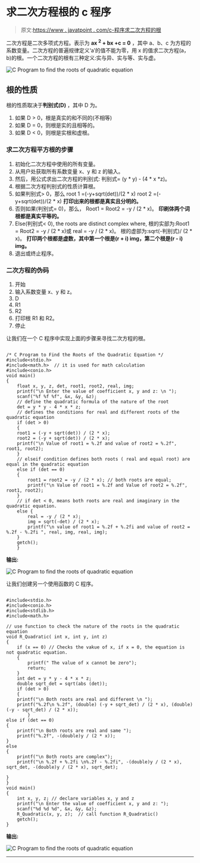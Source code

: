 # 求二次方程根的 c 程序

> 原文:[https://www . javatpoint . com/c-程序求二次方程的根](https://www.javatpoint.com/c-program-to-find-the-roots-of-quadratic-equation)

二次方程是二次多项式方程。表示为 **ax <sup>2</sup> + bx +c = 0** ，其中 a、b、c 为方程的系数变量。二次方程的普遍规律定义‘a’的值不能为零，用 x 的值求二次方程(a，b)的根。一个二次方程的根有三种定义:实与异、实与等、实与虚。

![C Program to find the roots of quadratic equation](../Images/4e5c50ae9cb17d7e9d56e052bed73fa5.png)

## 根的性质

根的性质取决于**判别式(D)** ，其中 D 为。

1.  如果 D > 0，根是真实的和不同的(不相等)
2.  如果 D = 0，则根是实的且相等的。
3.  如果 D < 0，则根是实根和虚根。

### 求二次方程平方根的步骤

1.  初始化二次方程中使用的所有变量。
2.  从用户处获取所有系数变量 x、y 和 z 的输入。
3.  然后，用公式求出二次方程的判别式:
    判别式= (y * y) - (4 * x *z)。
4.  根据二次方程判别式的性质计算根。
5.  如果判别式> 0，那么
    root 1 =(-y+sqrt(det))/(2 * x)
    root 2 =(-y+sqrt(det))/(2 * x)
    **打印出来的根都是真实且分明的。**
6.  否则如果(判别式= 0)，那么，
    Root1 = Root2 = -y / (2 * x)。
    **印刷体两个词根都是真实平等的。**
7.  Else(判别式< 0), the roots are distinct complex where,
    根的实部为:Root1 = Root2 = -y / (2 * x)或 real = -y / (2 * x)。
    根的虚部为:sqrt(-判别式)/ (2 * x)。
    **打印两个根都是虚数，其中第一个根是(r + i) img，第二个根是(r - i) img。**
8.  退出或终止程序。

### 二次方程的伪码

1.  开始
2.  输入系数变量 x、y 和 z。
3.  D
4.  R1
5.  R2
6.  打印根 R1 和 R2。
7.  停止

让我们在一个 C 程序中实现上面的步骤来寻找二次方程的根。

```

/* C Program to Find the Roots of the Quadratic Equation */
#include<stdio.h>
#include<math.h>  // it is used for math calculation
#include<conio.h>
void main()
{
	float x, y, z, det, root1, root2, real, img;
	printf("\n Enter the value of coefficient x, y and z: \n ");
	scanf("%f %f %f", &x, &y, &z);
	// define the quadratic formula of the nature of the root
	det = y * y - 4 * x * z;	
	// defines the conditions for real and different roots of the quadratic equation
	if (det > 0)
	{
	root1 = (-y + sqrt(det)) / (2 * x);
	root2 = (-y + sqrt(det)) / (2 * x);
	printf("\n Value of root1 = %.2f and value of root2 = %.2f", root1, root2);
	}
	// elseif condition defines both roots ( real and equal root) are equal in the quadratic equation
	else if (det == 0)
	{
		root1 = root2 = -y / (2 * x); // both roots are equal;
		printf("\n Value of root1 = %.2f and Value of root2 = %.2f", root1, root2);
	}
	// if det < 0, means both roots are real and imaginary in the quadratic equation.
	else {
		real = -y / (2 * x);
		img = sqrt(-det) / (2 * x);
		printf("\n value of root1 = %.2f + %.2fi and value of root2 = %.2f - %.2fi ", real, img, real, img);
	}
	getch();
	}

```

**输出:**

![C Program to find the roots of quadratic equation](../Images/089b0c29d5738d0adacdda6a25fb35d5.png)

让我们创建另一个使用函数的 C 程序。

```

#include<stdio.h>
#include<conio.h>
#include<stdlib.h>
#include<math.h>

// use function to check the nature of the roots in the quadratic equation
void R_Quadratic( int x, int y, int z)
{
	if (x == 0) // Checks the vakue of x, if x = 0, the equation is not quadratic equation.
	{
		printf(" The value of x cannot be zero");
		return;
	}
	int det = y * y - 4 * x * z;
	double sqrt_det = sqrt(abs (det));
	if (det > 0)
	{
	printf("\n Both roots are real and different \n ");
	printf("%.2f\n %.2f", (double) (-y + sqrt_det) / (2 * x), (double) (-y - sqrt_det) / (2 * x));
		}
else if (det == 0)
{
	printf("\n Both roots are real and same ");
	printf("%.2f", -(double)y / (2 * x));
}
else
{
	printf("\n Both roots are complex");
	printf("\n %.2f + %.2fi \n%.2f - %.2fi", -(double)y / (2 * x), sqrt_det, -(double)y / (2 * x), sqrt_det);

}
}
void main()
{
	int x, y, z; // declare variables x, y and z
	printf("\n Enter the value of coefficient x, y and z: ");
	scanf("%d %d %d", &x, &y, &z);
	R_Quadratic(x, y, z);  // call function R_Quadratic()
	getch();
}

```

**输出:**

![C Program to find the roots of quadratic equation](../Images/bbbd792443daf2514b2a1709a4db4d74.png)

* * *